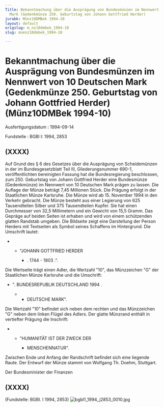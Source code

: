 ```yaml
---
Title: Bekanntmachung über die Ausprägung von Bundesmünzen im Nennwert von 10 Deutschen
  Mark (Gedenkmünze 250. Geburtstag von Johann Gottfried Herder)
jurabk: Münz10DMBek 1994-10
layout: default
origslug: m_nz10dmbek_1994-10
slug: muenz10dmbek_1994-10

---
```


# Bekanntmachung über die Ausprägung von Bundesmünzen im Nennwert von 10 Deutschen Mark (Gedenkmünze 250. Geburtstag von Johann Gottfried Herder) (Münz10DMBek 1994-10)

Ausfertigungsdatum
:   1994-09-14

Fundstelle
:   BGBl I: 1994, 2853

## (XXXX)

Auf Grund des § 6 des Gesetzes über die Ausprägung von Scheidemünzen
in der im Bundesgesetzblatt Teil III, Gliederungsnummer 690-1,
veröffentlichten bereinigten Fassung hat die Bundesregierung
beschlossen, zum 250. Geburtstag von Johann Gottfried Herder eine
Bundesmünze (Gedenkmünze) im Nennwert von 10 Deutschen Mark prägen zu
lassen. Die Auflage der Münze beträgt 7,45 Millionen Stück. Die
Prägung erfolgt in der Staatlichen Münze Karlsruhe.
Die Münze wird ab 15. November 1994 in den Verkehr gebracht.
Die Münze besteht aus einer Legierung von 625 Tausendteilen Silber und
375 Tausendteilen Kupfer. Sie hat einen Durchmesser von 32,5
Millimetern und ein Gewicht von 15,5 Gramm.
Das Gepräge auf beiden Seiten ist erhaben und wird von einem
schützenden glatten Randstab umgeben.
Die Bildseite zeigt eine Darstellung der Person Herders mit Textseiten
als Symbol seines Schaffens im Hintergrund. Die Umschrift lautet:

*
    *   "JOHANN GOTTFRIED HERDER

        *   . 1744 - 1803 .".









Die Wertseite trägt einen Adler, die Wertzahl "10", das Münzzeichen
"G" der Staatlichen Münze Karlsruhe und die Umschrift:

*   ". BUNDESREPUBLIK DEUTSCHLAND 1994 .

    *
        *   DEUTSCHE MARK".









Die Wertzahl "10" befindet sich neben dem rechten und das Münzzeichen
"G" neben dem linken Flügel des Adlers.
Der glatte Münzrand enthält in vertiefter Prägung die Inschrift:

*
    *   "HUMANITÄT IST DER ZWECK DER

        *   MENSCHENNATUR".









Zwischen Ende und Anfang der Randschrift befindet sich eine liegende
Raute. Der Entwurf der Münze stammt von Wolfgang Th. Doehm, Stuttgart.

Der Bundesminister der Finanzen

## (XXXX)

(Fundstelle: BGBl. I 1994, 2853)
![bgbl1_1994_j2853_0010.jpg](bgbl1_1994_j2853_0010.jpg)
